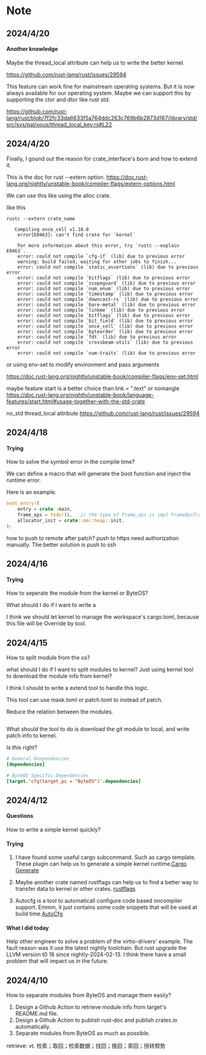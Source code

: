 # Note

<!-- panels:start -->

<!-- div:title-panel -->

## 2024/4/20

<!-- div:left-panel -->

#### Another knowledge

Maybe the thread_local attribute can help us to write the better kernel.

https://github.com/rust-lang/rust/issues/29594

This feature can work fine for mainstream operating systems.
But it is now always available for our operating system.
Maybe we can support this by supporting the ctor and dtor like rust std.

https://github.com/rust-lang/rust/blob/7f2fc33da6633f5a764ddc263c769b6b2873d167/library/std/src/sys/pal/xous/thread_local_key.rs#L22



<!-- div:title-panel -->

## 2024/4/20

<!-- div:left-panel -->

Finally, I gound out the reason for crate_interface's born and how to extend it.

This is the doc for rust --extern option.
https://doc.rust-lang.org/nightly/unstable-book/compiler-flags/extern-options.html

We can use this like using the alloc crate. 



like this

```shell
rustc --extern crate_name
```

```plain
   Compiling once_cell v1.18.0
    error[E0463]: can't find crate for `kernel`

    For more information about this error, try `rustc --explain E0463`.
    error: could not compile `cfg-if` (lib) due to previous error
    warning: build failed, waiting for other jobs to finish...
    error: could not compile `static_assertions` (lib) due to previous error
    error: could not compile `bitflags` (lib) due to previous error
    error: could not compile `scopeguard` (lib) due to previous error
    error: could not compile `num_enum` (lib) due to previous error
    error: could not compile `timestamp` (lib) due to previous error
    error: could not compile `downcast-rs` (lib) due to previous error
    error: could not compile `bare-metal` (lib) due to previous error
    error: could not compile `linkme` (lib) due to previous error
    error: could not compile `bitflags` (lib) due to previous error
    error: could not compile `bit_field` (lib) due to previous error
    error: could not compile `once_cell` (lib) due to previous error
    error: could not compile `byteorder` (lib) due to previous error
    error: could not compile `fdt` (lib) due to previous error
    error: could not compile `crossbeam-utils` (lib) due to previous error
    error: could not compile `num-traits` (lib) due to previous error
```

or using env-set to modify environment and pass arguments

https://doc.rust-lang.org/nightly/unstable-book/compiler-flags/env-set.html

maybe feature start is a better choice than link = ".text" or nomangle
https://doc.rust-lang.org/nightly/unstable-book/language-features/start.html#usage-together-with-the-std-crate

no_std thread_local attribute
https://github.com/rust-lang/rust/issues/29594

<!-- div:title-panel -->

## 2024/4/18

<!-- div:left-panel -->

#### Trying

How to solve the symbol error in the compile time?

We can define a macro that will generate the boot function and inject the runtime error.

Here is an example.

```rust
boot_entry!(
    entry = crate::main,
    frame_ops = todo!(),   // the type of frame_ops is impl FrameOpsTrait,
    allocator_init = crate::mm::heap::init,
);
```

how to push to remote after patch? 
push to https need authorization manually. The better solution is push to ssh

<!-- div:title-panel -->

## 2024/4/16

<!-- div:left-panel -->

#### Trying 

How to seperate the module from the kernel or ByteOS?

What should I do if I want to write a 

I think we should let kernel to manage the workspace's cargo.toml, because this file will be Override by tool.

<!-- div:title-panel -->

## 2024/4/15

<!-- div:left-panel -->

How to split module from the os?

what should I do if I want to split modules to kernel? Just using kernel tool to download the module info from kernel?

I think I should to write a extend tool to handle this logic.

This tool can use mask.toml or patch.toml to instead of patch.

Reduce the relation between the modules.

```toml

```

What should the tool to do is download the git module to local, and write patch info to kernel.

Is this right?

```toml
# General Denpendencies
[dependencies]

# ByteOS Specific Dependencies
[target.'cfg(target_ps = "ByteOS")'.dependencies]
```

<!-- div:title-panel -->

## 2024/4/12

<!-- div:left-panel -->

#### Questions

How to write a simple kernel quickly?

#### Trying

1. I have found some useful cargo subcommand. Such as cargo template. These plugin can help us to generate a simple kernel runtime.[Cargo Generate](https://crates.io/crates/cargo-generate)

2. Maybe another crate named rustflags can help us to find a better way to transfer data to kernel or other crates. [rustflags](https://crates.io/crates/rustflags)

3. Autocfg is a tool to automaticall configure code based oncompiler support. Emmm, it just contains some code snippets that will be used at build time.[AutoCfg](https://crates.io/crates/autocfg)

#### What I did today
Help other engineer to solve a problem of the virtio-drivers' example. The fault reason was it use the latest nightly toolchain.
But rust upgrade the LLVM version t0 18 since nightly-2024-02-13. I think there have a small problem that will impact us in the future.

<!-- div:title-panel -->

## 2024/4/10

<!-- div:left-panel -->

How to separate modules from ByteOS and manage them easily?

1. Design a Github Action to retrieve module info from target's README.md file.
2. Design a Github Action to publish rust-doc and publish crates.io automatically.
3. Separate modules from ByteOS as much as possible.

<!-- div:right-panel -->

retrieve: vt. 检索；取回；检索数据；找回；挽回；索回；扭转颓势

<!-- panels:end -->
